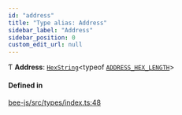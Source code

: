 ```yaml
---
id: "address"
title: "Type alias: Address"
sidebar_label: "Address"
sidebar_position: 0
custom_edit_url: null
---
```


Ƭ **Address**: [`HexString`](utils.hex.hexstring.md)<typeof [`ADDRESS_HEX_LENGTH`](../variables/address_hex_length.md)\>

#### Defined in

[bee-js/src/types/index.ts:48](https://github.com/ethersphere/bee-js/blob/74056cb/src/types/index.ts#L48)

